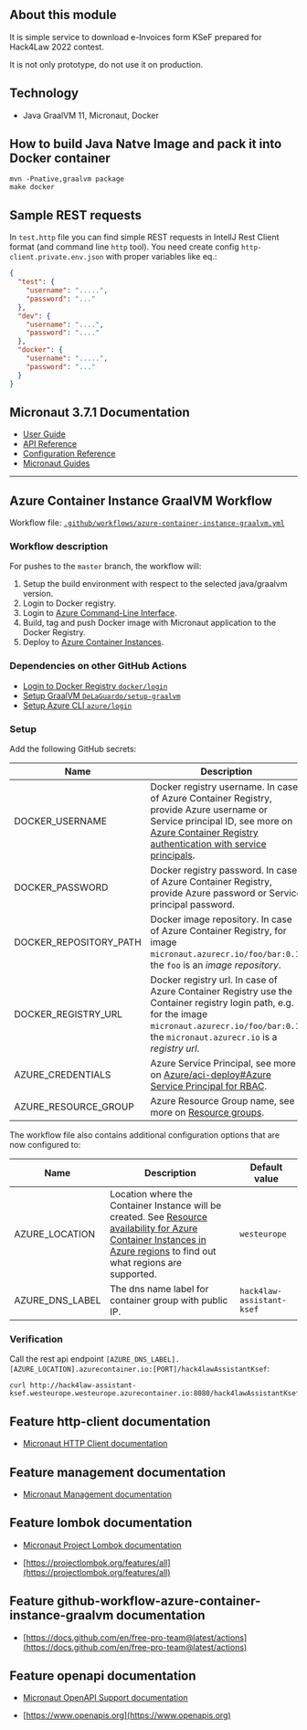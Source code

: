 ## About this module

It is simple service to download e-Invoices form KSeF prepared for Hack4Law 2022 contest. 

It is not only prototype, do not use it on production. 

## Technology 

- Java GraalVM 11, Micronaut, Docker

## How to build Java Natve Image and pack it into Docker container

````shell
mvn -Pnative,graalvm package
make docker
````

## Sample REST requests

In `test.http` file you can find simple REST requests in IntellJ Rest Client format (and command line `http` tool).
You need create config `http-client.private.env.json` with proper variables like eq.:

````json
{
  "test": {
    "username": ".....",
    "password": "..."
  },
  "dev": {
    "username": "....",
    "password": "...."
  },
  "docker": {
    "username": ".....",
    "password": "..."
  }
}
````

## Micronaut 3.7.1 Documentation

- [User Guide](https://docs.micronaut.io/3.7.1/guide/index.html)
- [API Reference](https://docs.micronaut.io/3.7.1/api/index.html)
- [Configuration Reference](https://docs.micronaut.io/3.7.1/guide/configurationreference.html)
- [Micronaut Guides](https://guides.micronaut.io/index.html)
---

## Azure Container Instance GraalVM Workflow

Workflow file: [`.github/workflows/azure-container-instance-graalvm.yml`](.github/workflows/azure-container-instance-graalvm.yml)

### Workflow description
For pushes to the `master` branch, the workflow will:
1. Setup the build environment with respect to the selected java/graalvm version.
2. Login to Docker registry.
3. Login to [Azure Command-Line Interface](https://docs.microsoft.com/cs-cz/cli/azure/).
4. Build, tag and push Docker image with Micronaut application to the Docker Registry.
5. Deploy to [Azure Container Instances](https://docs.microsoft.com/cs-cz/azure/container-instances/).

### Dependencies on other GitHub Actions
- [Login to Docker Registry `docker/login`](https://github.com/docker/login-action)
- [Setup GraalVM `DeLaGuardo/setup-graalvm`](https://github.com/DeLaGuardo/setup-graalvm)
- [Setup Azure CLI `azure/login`](https://github.com/Azure/login)

### Setup
Add the following GitHub secrets:

| Name | Description |
| ---- | ----------- |
| DOCKER_USERNAME | Docker registry username. In case of Azure Container Registry, provide Azure username or Service principal ID, see more on [Azure Container Registry authentication with service principals](https://docs.microsoft.com/en-us/azure/container-registry/container-registry-auth-service-principal). |
| DOCKER_PASSWORD | Docker registry password. In case of Azure Container Registry, provide Azure password or Service principal password. |
| DOCKER_REPOSITORY_PATH | Docker image repository. In case of Azure Container Registry, for image `micronaut.azurecr.io/foo/bar:0.1`, the `foo` is an _image repository_. |
| DOCKER_REGISTRY_URL | Docker registry url. In case of Azure Container Registry use the Container registry login path, e.g. for the image `micronaut.azurecr.io/foo/bar:0.1`, the `micronaut.azurecr.io` is a _registry url_. |
| AZURE_CREDENTIALS | Azure Service Principal, see more on [Azure/aci-deploy#Azure Service Principal for RBAC](https://github.com/Azure/aci-deploy#azure-service-principal-for-rbac). |
| AZURE_RESOURCE_GROUP | Azure Resource Group name, see more on [Resource groups](https://docs.microsoft.com/en-us/azure/azure-resource-manager/management/overview#resource-groups). |

The workflow file also contains additional configuration options that are now configured to:

| Name | Description | Default value |
| ---- | ----------- | ------------- |
| AZURE_LOCATION | Location where the Container Instance will be created. See [Resource availability for Azure Container Instances in Azure regions](https://docs.microsoft.com/en-us/azure//container-instances/container-instances-region-availability) to find out what regions are supported. | `westeurope` |
| AZURE_DNS_LABEL | The dns name label for container group with public IP. | `hack4law-assistant-ksef` |


### Verification
Call the rest api endpoint `[AZURE_DNS_LABEL].[AZURE_LOCATION].azurecontainer.io:[PORT]/hack4lawAssistantKsef`:
```
curl http://hack4law-assistant-ksef.westeurope.westeurope.azurecontainer.io:8080/hack4lawAssistantKsef
```


## Feature http-client documentation

- [Micronaut HTTP Client documentation](https://docs.micronaut.io/latest/guide/index.html#httpClient)


## Feature management documentation

- [Micronaut Management documentation](https://docs.micronaut.io/latest/guide/index.html#management)


## Feature lombok documentation

- [Micronaut Project Lombok documentation](https://docs.micronaut.io/latest/guide/index.html#lombok)

- [https://projectlombok.org/features/all](https://projectlombok.org/features/all)


## Feature github-workflow-azure-container-instance-graalvm documentation

- [https://docs.github.com/en/free-pro-team@latest/actions](https://docs.github.com/en/free-pro-team@latest/actions)


## Feature openapi documentation

- [Micronaut OpenAPI Support documentation](https://micronaut-projects.github.io/micronaut-openapi/latest/guide/index.html)

- [https://www.openapis.org](https://www.openapis.org)


